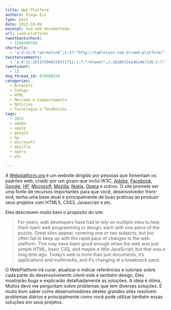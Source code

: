 ```yaml
---
title: Web Platform
authors: Diego Eis
type: post
date: 2012-10-09
excerpt: Sua web documentada.
url: /web-platform/
tweetbackscheck:
  - 1356390768
shorturls:
  - 'a:3:{s:9:"permalink";s:37:"http://tableless.com.br/web-platform/";s:7:"tinyurl";s:26:"http://tinyurl.com/9fztssm";s:4:"isgd";s:19:"http://is.gd/oN64mI";}'
twittercomments:
  - 'a:6:{i:261175048310771712;s:7:"retweet";i:261063141461467136;s:7:"retweet";i:260916258625687552;s:7:"retweet";i:260915324369649664;s:7:"retweet";i:258280518167183361;s:7:"retweet";i:258277581961457664;s:7:"retweet";}'
tweetcount:
  - 13
dsq_thread_id: 878490326
categories:
  - Browsers
  - Código
  - HTML
  - Mercado e Comportamento
  - Notícias
  - Tecnologia e Tendências
tags:
  - 2012
  - adobe
  - apple
  - google
  - hp
  - microsoft
  - mozilla
  - opera
  - w3c

---
```

A [Webplatform.org][1] é um website dirigido por pessoas que fomentam os padrões web, criado por um grupo que inclui W3C, [Adobe][2], [Facebook][3], [Google][4], [HP][5], [Microsoft][6], [Mozilla][7], [Nokia][8], [Opera][9] e outros. O site promete ser uma fonte de recursos importantes para que você, desenvolvedor front-end, tenha uma base atual e principalmente de boas práticas ao produzir seus projetos com HTML5, CSS3, Javascript e etc. 

Eles descrevem muito bem o propósito do site:

> For years, web developers have had to rely on multiple sites to help them learn web programming or design, each with one piece of the puzzle. Great sites appear, covering one or two subjects, but too often fail to keep up with the rapid pace of changes to the web platform. This may have been good enough when the web was just simple HTML, basic CSS, and maybe a little JavaScript, but that was a long time ago. Today’s web is more than just documents, it’s applications and multimedia, and it’s changing at a breakneck pace.

O WebPlatform irá curar, atualizar e indicar referências e tutoriais sobre cada parte do desenvolvimento client-side e também design. Eles mostrarão bugs e explicarão detalhadamente as soluções. A ideia é ótima. Muitos devs me perguntam sobre problemas que tem diversas soluções. É muito bom saber como desenvolvedores destes grandes sites resolvem problemas diários e principalmente como você pode utilizar também essas soluções em seus projetos.

 [1]: http://www1.webplatform.org/
 [2]: http://webplatform.org/stewards/adobe
 [3]: http://webplatform.org/stewards/facebook
 [4]: http://webplatform.org/stewards/google
 [5]: http://webplatform.org/stewards/hp
 [6]: http://webplatform.org/stewards/microsoft
 [7]: http://webplatform.org/stewards/mozilla
 [8]: http://webplatform.org/stewards/nokia
 [9]: http://webplatform.org/stewards/opera